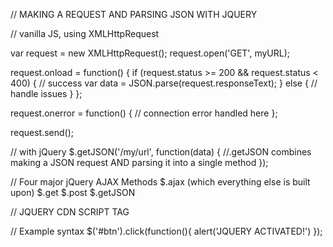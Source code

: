 // MAKING A REQUEST AND PARSING JSON WITH JQUERY

// vanilla JS, using XMLHttpRequest

var request = new XMLHttpRequest();
request.open('GET', myURL);

request.onload = function() {
	if (request.status >= 200 && request.status < 400) {
		// success
		var data = JSON.parse(request.responseText);
	} else {
		// handle issues
	}
};

request.onerror = function() {
	// connection error handled here
};

request.send();

// with jQuery
$.getJSON('/my/url', function(data) {
	//.getJSON combines making a JSON request AND parsing it into a single method
});

// Four major jQuery AJAX Methods
$.ajax (which everything else is built upon)
$.get
$.post
$.getJSON

// JQUERY CDN SCRIPT TAG
<script src="https://code.jquery.com/jquery-3.3.1.min.js" integrity="sha256-FgpCb/KJQlLNfOu91ta32o/NMZxltwRo8QtmkMRdAu8=" crossorigin="anonymous"></script>

// Example syntax
$('#btn').click(function(){
	alert('JQUERY ACTIVATED!')
	});
